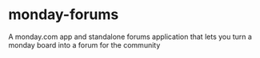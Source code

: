 # monday-forums
A monday.com app and standalone forums application that lets you turn a monday board into a forum for the community
